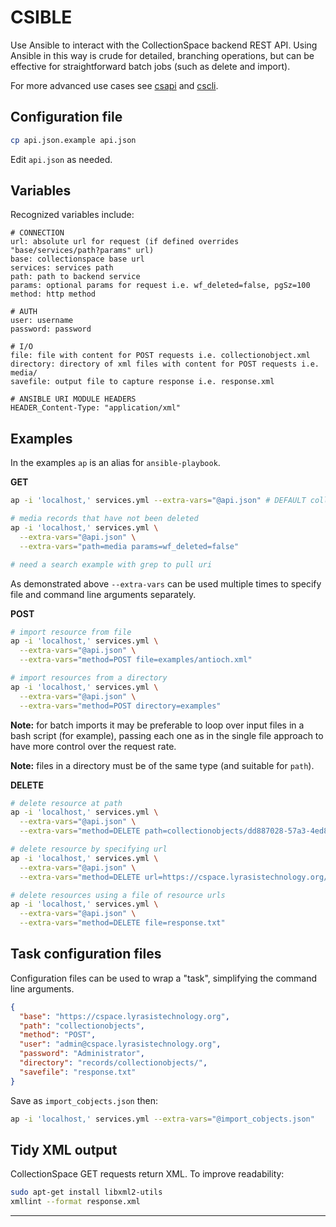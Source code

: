CSIBLE
======

Use Ansible to interact with the CollectionSpace backend REST API. Using Ansible in this way is crude for detailed, branching operations, but can be effective for straightforward batch jobs (such as delete and import).

For more advanced use cases see [csapi](https://github.com/mark-cooper/csapi) and [cscli](https://github.com/mark-cooper/cscli).

Configuration file
------------------

```bash
cp api.json.example api.json
```

Edit `api.json` as needed.

Variables
---------

Recognized variables include:

```
# CONNECTION
url: absolute url for request (if defined overrides "base/services/path?params" url)
base: collectionspace base url
services: services path
path: path to backend service
params: optional params for request i.e. wf_deleted=false, pgSz=100
method: http method

# AUTH
user: username
password: password

# I/O
file: file with content for POST requests i.e. collectionobject.xml
directory: directory of xml files with content for POST requests i.e. media/
savefile: output file to capture response i.e. response.xml

# ANSIBLE URI MODULE HEADERS
HEADER_Content-Type: "application/xml"
```

Examples
--------

In the examples `ap` is an alias for `ansible-playbook`.

**GET**

```bash
ap -i 'localhost,' services.yml --extra-vars="@api.json" # DEFAULT collectionobjects

# media records that have not been deleted
ap -i 'localhost,' services.yml \
  --extra-vars="@api.json" \
  --extra-vars="path=media params=wf_deleted=false"

# need a search example with grep to pull uri
```

As demonstrated above `--extra-vars` can be used multiple times to specify file and command line arguments separately.

**POST**

```bash
# import resource from file
ap -i 'localhost,' services.yml \
  --extra-vars="@api.json" \
  --extra-vars="method=POST file=examples/antioch.xml"

# import resources from a directory
ap -i 'localhost,' services.yml \
  --extra-vars="@api.json" \
  --extra-vars="method=POST directory=examples"
```

**Note:** for batch imports it may be preferable to loop over input files in a bash script (for example), passing each one as in the single file approach to have more control over the request rate.

**Note:** files in a directory must be of the same type (and suitable for `path`).

**DELETE**

```bash
# delete resource at path
ap -i 'localhost,' services.yml \
  --extra-vars="@api.json" \
  --extra-vars="method=DELETE path=collectionobjects/dd887028-57a3-4ed8-b3c4"

# delete resource by specifying url
ap -i 'localhost,' services.yml \
  --extra-vars="@api.json" \
  --extra-vars="method=DELETE url=https://cspace.lyrasistechnology.org/cspace-services/collectionobjects/d87be7a7-2edc-45ce-b03e"

# delete resources using a file of resource urls
ap -i 'localhost,' services.yml \
  --extra-vars="@api.json" \
  --extra-vars="method=DELETE file=response.txt"
```

Task configuration files
------------------------

Configuration files can be used to wrap a "task", simplifying the command line arguments.

```json
{
  "base": "https://cspace.lyrasistechnology.org",
  "path": "collectionobjects",
  "method": "POST",
  "user": "admin@cspace.lyrasistechnology.org",
  "password": "Administrator",
  "directory": "records/collectionobjects/",
  "savefile": "response.txt"
}
```

Save as `import_cobjects.json` then:

```bash
ap -i 'localhost,' services.yml --extra-vars="@import_cobjects.json"
```

Tidy XML output
---------------

CollectionSpace GET requests return XML. To improve readability:

```bash
sudo apt-get install libxml2-utils
xmllint --format response.xml
```

---
